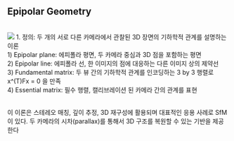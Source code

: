 ## Epipolar Geometry
<br>
<img src="https://www.cs.auckland.ac.nz/courses/compsci773s1t/lectures/773-GG/figures/epipolar.gif">
1. 정의: 두 개의 서로 다른 카메라에서 관찰된 3D 장면의 기하학적 관계를 설명하는 이론<br>
  1) Epipolar plane: 에피폴라 평면, 두 카메라 중심과 3D 점을 포함하는 평면<br>
  2) Epipolar line: 에피폴라 선, 한 이미지의 점에 대응하는 다른 이미지 상의 제약선<br>
  3) Fundamental matrix: 두 뷰 간의 기하학적 관계를 인코딩하는 3 by 3 행렬로 x^(T)Fx = 0 을 만족<br>
  4) Essential matrix: 필수 행렬, 캘리브레이션 된 카메라 간의 관계를 표현<br><br>

이 이론은 스테레오 매칭, 깊이 추정, 3D 재구성에 활용되며 대표적인 응용 사례로 SfM이 있다. 두 카메라의 시차(parallax)를 통해서 3D 구조를 복원할 수 있는 기반을 제공한다<br>
